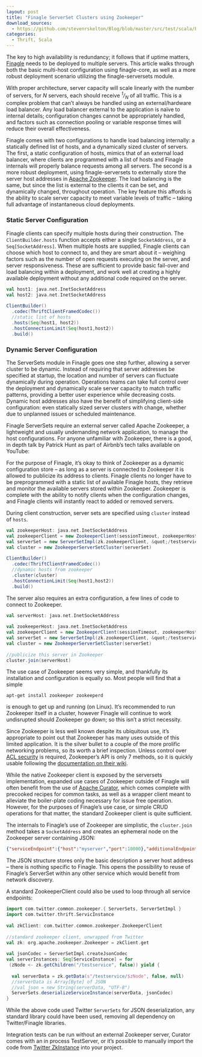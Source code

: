 ```yaml
---
layout: post
title: "Finagle ServerSet Clusters using Zookeeper"
download_sources:
  - https://github.com/stevenrskelton/Blog/blob/master/src/test/scala/FinagleServersetClustersUsingZookeeperSpec.scala
categories:
  - Thrift, Scala
---
```


The key to high availability is redundancy; it follows that if uptime matters, [Finagle](http://twitter.github.io/finagle/) needs to be deployed to multiple servers. This article walks through both the basic multi-host configuration using finagle-core, as well as a more robust deployment scenario utilizing the finagle-serversets module.

With proper architecture, server capacity will scale linearly with the number of servers, for <em>N</em> servers, each should receive <em><sup>1</sup>/<sub>N</sub></em> of all traffic. This is a complex problem that can’t always be handled using an external/hardware load balancer. Any load balancer external to the application is naïve to internal details; configuration changes cannot be appropriately handled, and factors such as connection pooling or variable response times will reduce their overall effectiveness.

Finagle comes with two configurations to handle load balancing internally: a statically defined list of hosts, and a dynamically sized cluster of servers. The first, a static configuration of hosts, mimics that of an external load balancer, where clients are programmed with a list of hosts and Finagle internals will properly balance requests among all servers. The second is a more robust deployment, using finagle-serversets to externally store the server host addresses in [Apache Zookeeper](http://zookeeper.apache.org/). The load balancing is the same, but since the list is external to the clients it can be set, and dynamically changed, throughout operation. The key feature this affords is the ability to scale server capacity to meet variable levels of traffic – taking full advantage of instantaneous cloud deployments.

### Static Server Configuration

Finagle clients can specify multiple hosts during their construction. The `ClientBuilder.hosts` function accepts either a single `SocketAddress`, or a `Seq[SocketAddress]`. When multiple hosts are supplied, Finagle clients can choose which host to connect to, and they are smart about it – weighing factors such as the number of open requests executing on the server, and server responsiveness. These are sufficient to provide basic fail-over and load balancing within a deployment, and work well at creating a highly available deployment without any additional code required on the server.

```scala
val host1: java.net.InetSocketAddress
val host2: java.net.InetSocketAddress
 
ClientBuilder()
  .codec(ThriftClientFramedCodec())
  //static list of hosts
  .hosts(Seq(host1, host2))
  .hostConnectionLimit(Seq(host1,host2))
  .build()
```

### Dynamic Server Configuration

The ServerSets module in Finagle goes one step further, allowing a server cluster to be dynamic. Instead of requiring that server addresses be specified at startup, the location and number of servers can fluctuate dynamically during operation. Operations teams can take full control over the deployment and dynamically scale server capacity to match traffic patterns, providing a better user experience while decreasing costs. Dynamic host addresses also have the benefit of simplifying client-side configuration: even statically sized server clusters with change, whether due to unplanned issues or scheduled maintenance.

Finagle ServerSets require an external server called Apache Zookeeper, a lightweight and usually undemanding network application, to manage the host configurations. For anyone unfamiliar with Zookeeper, there is a good, in depth talk by Patrick Hunt as part of Airbnb’s tech talks available on YouTube:



For the purpose of Finagle, it’s okay to think of Zookeeper as a dynamic configuration store – as long as a server is connected to Zookeeper it is allowed to publicize its address to clients. Finagle clients no longer have to be preprogrammed with a static list of available Finagle hosts, they retrieve and monitor the available servers stored within Zookeeper. Zookeeper is complete with the ability to notify clients when the configuration changes, and Finagle clients will instantly react to added or removed servers.

During client construction, server sets are specified using `cluster` instead of `hosts`.

```scala
val zookeeperHost: java.net.InetSocketAddress
val zookeeperClient = new ZookeeperClient(sessionTimeout, zookeeperHost)
val serverSet = new ServerSetImpl(zk.zookeeperClient, &quot;/testservice&quot;)
val cluster = new ZookeeperServerSetCluster(serverSet)
 
ClientBuilder()
  .codec(ThriftClientFramedCodec())
  //dynamic hosts from zookeeper
  .cluster(cluster)
  .hostConnectionLimit(Seq(host1,host2))
  .build()
```

The server also requires an extra configuration, a few lines of code to connect to Zookeeper.

```scala
val serverHost: java.net.InetSocketAddress
 
val zookeeperHost: java.net.InetSocketAddress
val zookeeperClient = new ZookeeperClient(sessionTimeout, zookeeperHost)
val serverSet = new ServerSetImpl(zk.zookeeperClient, &quot;/testservice&quot;)
val cluster = new ZookeeperServerSetCluster(serverSet)
 
//publicize this server in Zookeeper
cluster.join(serverHost)
```

The use case of Zookeeper seems very simple, and thankfully its installation and configuration is equally so. Most people will find that a simple

```
apt-get install zookeeper zookeeperd
```

is enough to get up and running (on Linux). It’s recommended to run Zookeeper itself in a cluster, however Finagle will continue to work undisrupted should Zookeeper go down; so this isn’t a strict necessity.

Since Zookeeper is less well known despite its ubiquitous use, it’s appropriate to point out that Zookeeper has many uses outside of this limited application. It is the silver bullet to a couple of the more prolific networking problems, so its worth a brief inspection. Unless control over [ACL security](http://en.wikipedia.org/wiki/Access_control_list) is required, Zookeeper’s API is only 7 methods, so it is quickly usable following the [documentation on their wiki](https://cwiki.apache.org/confluence/display/ZOOKEEPER/Index).

While the native Zookeeper client is exposed by the serversets implementation, expanded use cases of Zookeeper outside of Finagle will often benefit from the use of [Apache Curator](http://curator.incubator.apache.org/), which comes complete with precooked recipes for common tasks, as well as a wrapper client meant to alleviate the boiler-plate coding necessary for issue free operation. However, for the purposes of Finagle’s use case, or simple CRUD operations for that matter, the standard Zookeeper client is quite sufficient.

The internals to Finagle’s use of Zookeeper are simplistic, the `cluster.join` method takes a `SocketAddress` and creates an ephemeral node on the Zookeeper server containing JSON:

```json
{"serviceEndpoint":{"host":"myserver","port":10000},"additionalEndpoints":{},"status":"ALIVE"}
```

The JSON structure stores only the basic description a server host address – there is nothing specific to Finagle. This opens the possibility to reuse of Finagle’s ServerSet within any other service which would benefit from network discovery.

A standard ZookeeperClient could also be used to loop through all service endpoints:

```scala
import com.twitter.common.zookeeper.{ ServerSets, ServerSetImpl }
import com.twitter.thrift.ServicInstance
 
val zkClient: com.twitter.common.zookeeper.ZookeeperClient
 
//standard zookeeper client, unwrapped from Twitter
val zk: org.apache.zookeeper.Zookeeper = zkClient.get
 
val jsonCodec = ServerSetImpl.createJsonCodec
val serverInstances: Seq[ServiceInstance] = for
 (zNode <- zk.getChildren("/testservice", false)) yield {
 
  val serverData = zk.getData(s"/testservice/$zNode", false, null)
  //serverData is Array[Byte] of JSON
  //val json = new String(serverData, "UTF-8")
  ServerSets.deserializeServiceInstance(serverData, jsonCodec)
}
```

While the above code used Twitter `ServerSets` for JSON deserialization, any standard library could have been used, removing all dependency on Twitter/Finagle libraries.

Integration tests can be run without an external Zookeeper server, Curator comes with an in process TestServer, or it’s possible to manually import the code from [Twitter ZkInstance](https://github.com/twitter/finagle/blob/master/finagle-serversets/src/test/scala/com/twitter/finagle/zookeeper/ZkInstance.scala) into your project.

